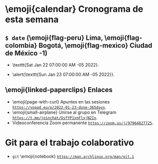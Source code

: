 # \emoji{calendar} Cronograma de esta semana

## `$ date` (\emoji{flag-peru} Lima, \emoji{flag-colombia} Bogotá, \emoji{flag-mexico} Ciudad de México -1)

- \texttt{Sat Jan 22 07:00:00 AM -05 2022}.

- \alert{\texttt{Sun Jan 23 07:00:00 AM -05 2022}}.

## \emoji{linked-paperclips} Enlaces

- \emoji{page-with-curl} Apuntes en las sesiones [`https://yopad.eu/p/2022-01-23-dune-365days`](https://yopad.eu/p/2022-01-23-dune-365days).
- \emoji{small-airplane} Unirse al grupo en Telegram [`https://t.me/joinchat/OsfYP1xnFlxjN2Ix`](https://t.me/joinchat/OsfYP1xnFlxjN2Ix).
- Videoconferencia Zoom permanente [`https://zoom.us/j/97964827725`](https://zoom.us/j/97964827725).

# Git para el trabajo colaborativo

- `git` \emoji{notebook} [`https://man.archlinux.org/man/git.1`](https://man.archlinux.org/man/git.1)
